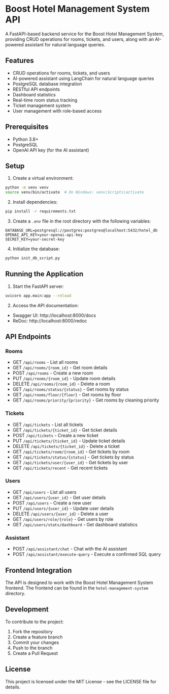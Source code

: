 # Boost Hotel Management System API

A FastAPI-based backend service for the Boost Hotel Management System, providing CRUD operations for rooms, tickets, and users, along with an AI-powered assistant for natural language queries.

## Features

- CRUD operations for rooms, tickets, and users
- AI-powered assistant using LangChain for natural language queries
- PostgreSQL database integration
- RESTful API endpoints
- Dashboard statistics
- Real-time room status tracking
- Ticket management system
- User management with role-based access

## Prerequisites

- Python 3.8+
- PostgreSQL
- OpenAI API key (for the AI assistant)

## Setup

1. Create a virtual environment:
```bash
python -m venv venv
source venv/bin/activate  # On Windows: venv\Scripts\activate
```

2. Install dependencies:
```bash
pip install -r requirements.txt
```

3. Create a `.env` file in the root directory with the following variables:
```env
DATABASE_URL=postgresql://postgres:postgres@localhost:5432/hotel_db
OPENAI_API_KEY=your-openai-api-key
SECRET_KEY=your-secret-key
```

4. Initialize the database:
```bash
python init_db_script.py
```

## Running the Application

1. Start the FastAPI server:
```bash
uvicorn app.main:app --reload
```

2. Access the API documentation:
- Swagger UI: http://localhost:8000/docs
- ReDoc: http://localhost:8000/redoc

## API Endpoints

### Rooms
- GET `/api/rooms` - List all rooms
- GET `/api/rooms/{room_id}` - Get room details
- POST `/api/rooms` - Create a new room
- PUT `/api/rooms/{room_id}` - Update room details
- DELETE `/api/rooms/{room_id}` - Delete a room
- GET `/api/rooms/status/{status}` - Get rooms by status
- GET `/api/rooms/floor/{floor}` - Get rooms by floor
- GET `/api/rooms/priority/{priority}` - Get rooms by cleaning priority

### Tickets
- GET `/api/tickets` - List all tickets
- GET `/api/tickets/{ticket_id}` - Get ticket details
- POST `/api/tickets` - Create a new ticket
- PUT `/api/tickets/{ticket_id}` - Update ticket details
- DELETE `/api/tickets/{ticket_id}` - Delete a ticket
- GET `/api/tickets/room/{room_id}` - Get tickets by room
- GET `/api/tickets/status/{status}` - Get tickets by status
- GET `/api/tickets/user/{user_id}` - Get tickets by user
- GET `/api/tickets/recent` - Get recent tickets

### Users
- GET `/api/users` - List all users
- GET `/api/users/{user_id}` - Get user details
- POST `/api/users` - Create a new user
- PUT `/api/users/{user_id}` - Update user details
- DELETE `/api/users/{user_id}` - Delete a user
- GET `/api/users/role/{role}` - Get users by role
- GET `/api/users/stats/dashboard` - Get dashboard statistics

### Assistant
- POST `/api/assistant/chat` - Chat with the AI assistant
- POST `/api/assistant/execute-query` - Execute a confirmed SQL query

## Frontend Integration

The API is designed to work with the Boost Hotel Management System frontend. The frontend can be found in the `hotel-management-system` directory.

## Development

To contribute to the project:

1. Fork the repository
2. Create a feature branch
3. Commit your changes
4. Push to the branch
5. Create a Pull Request

## License

This project is licensed under the MIT License - see the LICENSE file for details. 